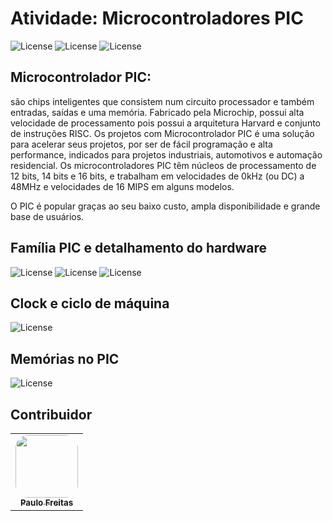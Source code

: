 # Atividade: Microcontroladores PIC
![License](https://img.shields.io/badge/Code%20License-MIT-green.svg)
![License](https://img.shields.io/badge/IOT-Learning-red.svg)
![License](https://img.shields.io/badge/UNIFG-Microcontroladores-blue.svg)

## Microcontrolador PIC:
 são chips inteligentes que consistem num circuito processador e também entradas, saídas e uma memória. Fabricado pela Microchip, possui alta velocidade de processamento pois possui a arquitetura Harvard e conjunto de instruções RISC. Os projetos com Microcontrolador PIC é uma solução para acelerar seus projetos, por ser de fácil programação e alta performance, indicados para projetos industriais, automotivos e automação residencial. Os microcontroladores PIC têm núcleos de processamento de 12 bits, 14 bits e 16 bits, e trabalham em velocidades de 0kHz (ou DC) a 48MHz e velocidades de 16 MIPS em alguns modelos.

  O PIC é popular graças ao seu baixo custo, ampla disponibilidade e grande base de usuários.

  ## Família PIC e detalhamento do hardware
![License](https://www.embarcados.com.br/wp-content/uploads/2018/02/pic16f627-datasheet.png)
![License](https://www.embarcados.com.br/wp-content/uploads/2018/02/pic16f627-696x402.png)
![License](https://www.embarcados.com.br/wp-content/uploads/2018/02/pic16f627-family.png)

## Clock e ciclo de máquina
![License](https://www.embarcados.com.br/wp-content/uploads/2018/02/pic16f627-clock-269x418.png)

## Memórias no PIC
![License](https://www.embarcados.com.br/wp-content/uploads/2018/02/pic16f627-memorias-696x146.png)

## Contribuidor

<table>
  <td align="center"><a href="https://github.com/paulofreitas-py"><img style="border-radius: 20%;"src="https://avatars.githubusercontent.com/u/42820569?s=400&u=756d1c6a756b352a1095e7cb9289d3170f909765&v=4" width="100px;" alt=""/><br /><sub><b>Paulo Freitas</b></sub></a><br />
    
